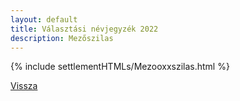 ```yaml
---
layout: default
title: Választási névjegyzék 2022
description: Mezőszilas
---
```


{% include settlementHTMLs/Mezooxxszilas.html %}

[Vissza](./)